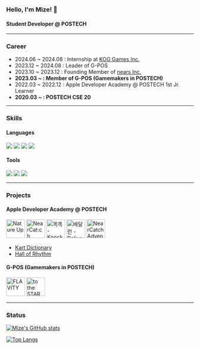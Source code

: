 ### Hello, I'm Mize! 👋
#### Student Developer @ POSTECH

---

### Career
 - 2024.06 ~ 2024.08 : Internship at [KOG Games Inc.](https://www.kog.co.kr/)
 - 2023.12 ~ 2024.08 : Leader of G-POS
 - 2023.10 ~ 2023.12 : Founding Member of [nears Inc.](https://nearcat-ch.github.io/)
 - **2023.03 ~ : Member of G-POS (Gamemakers in POSTECH)**
 - 2022.03 ~ 2022.12 : Apple Developer Academy @ POSTECH 1st Jr. Learner
 - **2020.03 ~ : POSTECH CSE 20**
 
---

### Skills
#### Languages
<img src="https://img.shields.io/badge/C-A8B9CC?style=for-the-badge&logo=C&logoColor=white"/></a>
<img src="https://img.shields.io/badge/C++-00599C?style=for-the-badge&logo=C%2B%2B&logoColor=white"/></a>
<img src="https://img.shields.io/badge/Python-3766AB?style=for-the-badge&logo=Python&logoColor=white"/></a>
<img src="https://img.shields.io/badge/Swift-F05138?style=for-the-badge&logo=Swift&logoColor=white"/></a>

#### Tools
<img src="https://img.shields.io/badge/Visual Studio-5C2D91?style=for-the-badge&logo=Visual Studio&logoColor=white"/></a>
<img src="https://img.shields.io/badge/Xcode-147EFB?style=for-the-badge&logo=Xcode&logoColor=white"/></a>
<img src="https://img.shields.io/badge/Sketch-F7B500?style=for-the-badge&logo=Sketch&logoColor=white"/></a>

---

### Projects
#### Apple Developer Academy @ POSTECH
[<img src="https://user-images.githubusercontent.com/96890040/184541494-11f41d2f-4dfe-4ab3-ba04-81f871b26911.png" width="50" height="50" title="Nature Up"/>](https://github.com/DeveloperAcademy-POSTECH/NatureUp)
[<img src="https://user-images.githubusercontent.com/96890040/184093396-bae79cab-fa40-452f-8b2d-cd1b2162e09d.png" width="50" height="50" title="NearCat:ch"/>](https://github.com/DeveloperAcademy-POSTECH/MC2-Team13-NearCatch)
[<img src="https://user-images.githubusercontent.com/96890040/184092699-280cc7b1-6981-4e3c-8ba5-baee0bcdaf7b.png" width="50" height="50" title="똑똑 - KnockKnock"/>](https://github.com/DeveloperAcademy-POSTECH/MC3-Team5-KnockKnock)
[<img src="https://github.com/DevMizeKR/DevMizeKR/assets/96890040/4db0aa3f-c033-4980-8b1e-35cd3b08731f.png" width="50" height="50" title="배달런 - DeliveryRun"/>](https://github.com/DeveloperAcademy-POSTECH/MacC-Team-Compiler)
[<img src="https://user-images.githubusercontent.com/96890040/194620221-87ce7de1-7775-430c-9e04-94faf1870d03.png" width="50" height="50" title="NearCatch Adventure"/>](https://github.com/NearCat-ch/NearCatch-Adventure)
 - [Kart Dictionary](https://github.com/DevMizeKR/KartDictionary)
 - [Hall of Rhythm](https://github.com/DeveloperAcademy-POSTECH/NC2-Mize-HallofRhythm)

#### G-POS (Gamemakers in POSTECH)
[<img src="https://github.com/DevMizeKR/DevMizeKR/assets/96890040/7065f516-ad6f-44a3-b1e9-c56e7ba8b26b.png" width="50" height="50" title="FLAVITY"/>](https://github.com/DevMizeKR/GPOS-2023-FLAVITY)
[<img src="https://github.com/DevMizeKR/DevMizeKR/assets/96890040/4fe320b0-6b03-4090-be60-a40e4d98fc9f.png" width="50" height="50" title="to the STAR"/>](https://github.com/GPOS-Gamemakers-in-POSTECH/GPOS-2024-to-the-STAR)


---

### Status
[![Mize's GitHub stats](https://github-readme-stats.vercel.app/api?username=DevMizeKR)](https://github.com/DevMizeKR/github-readme-stats)

[![Top Langs](https://github-readme-stats.vercel.app/api/top-langs/?username=DevMizeKR&layout=compact)](https://github.com/DevMizeKR/github-readme-stats)
